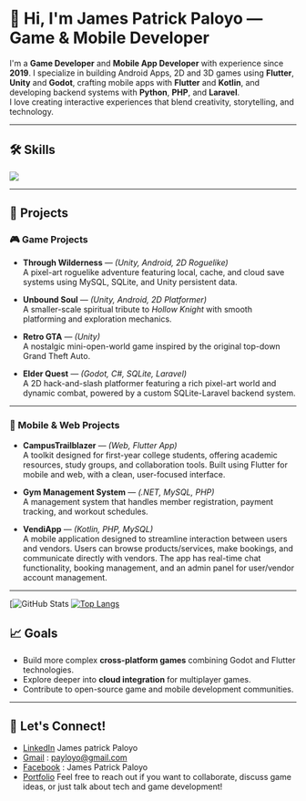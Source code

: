 # 👋 Hi, I'm James Patrick Paloyo — Game & Mobile Developer

I'm a **Game Developer** and **Mobile App Developer** with experience since **2019**. I specialize in building Android Apps, 2D and 3D games using **Flutter**, **Unity** and **Godot**, crafting mobile apps with **Flutter** and **Kotlin**, and developing backend systems with **Python**, **PHP**, and **Laravel**.  
I love creating interactive experiences that blend creativity, storytelling, and technology.

---

## 🛠 Skills

<p align="left">
  <img src="https://skillicons.dev/icons?i=unity,unreal,flutter,kotlin,swift,androidstudio,react,nextjs,tailwind,nodejs,express,php,python,mysql,sqlite,cpp,typescript,javascript,postman,fsharp,git,flask,mern,mean,mevn" />
</p>

---

## 🚀 Projects

### 🎮 Game Projects
- **Through Wilderness** — *(Unity, Android, 2D Roguelike)*  
  A pixel-art roguelike adventure featuring local, cache, and cloud save systems using MySQL, SQLite, and Unity persistent data.

- **Unbound Soul** — *(Unity, Android, 2D Platformer)*  
  A smaller-scale spiritual tribute to *Hollow Knight* with smooth platforming and exploration mechanics.

- **Retro GTA** — *(Unity)*  
  A nostalgic mini-open-world game inspired by the original top-down Grand Theft Auto.

- **Elder Quest** — *(Godot, C#, SQLite, Laravel)*  
  A 2D hack-and-slash platformer featuring a rich pixel-art world and dynamic combat, powered by a custom SQLite-Laravel backend system.

---

### 📱 Mobile & Web Projects
- **CampusTrailblazer** — *(Web, Flutter App)*  
  A toolkit designed for first-year college students, offering academic resources, study groups, and collaboration tools. Built using Flutter for mobile and web, with a clean, user-focused interface.

- **Gym Management System** — *(.NET, MySQL, PHP)*  
  A management system that handles member registration, payment tracking, and workout schedules.

- **VendiApp** — *(Kotlin, PHP, MySQL)*  
  A mobile application designed to streamline interaction between users and vendors. Users can browse products/services, make bookings, and communicate directly with vendors. The app has real-time chat functionality, booking management, and an admin panel for user/vendor account management.

---

[![GitHub Stats](https://github-readme-stats.vercel.app/api?username=JPPdp&show_icons=true&hide_title=true&count_private=true&theme=radical)
[![Top Langs](https://github-readme-stats.vercel.app/api/top-langs/?username=kyuremmmmz&layout=compact&theme=dark)](https://github.com/anuraghazra/github-readme-stats)

## 📈 Goals
- Build more complex **cross-platform games** combining Godot and Flutter technologies.
- Explore deeper into **cloud integration** for multiplayer games.
- Contribute to open-source game and mobile development communities.

---

## 🌟 Let's Connect!
- [LinkedIn]([https://www.linkedin.com/in/your-profile-link](https://www.linkedin.com/in/james-patrick-paloyo-3ab052298)) James patrick Paloyo  
- [Gmail](mailto:payloyo@gmail.com)  : payloyo@gmail.com
- [Facebook]([https://www.facebook.com/your-profile-link](https://www.facebook.com/braxye.lala/))  : James Patrick Paloyo
- [Portfolio]([https://your-portfolio-link.com](https://jppdp.github.io/KnowMe/main.html))
Feel free to reach out if you want to collaborate, discuss game ideas, or just talk about tech and game development!
